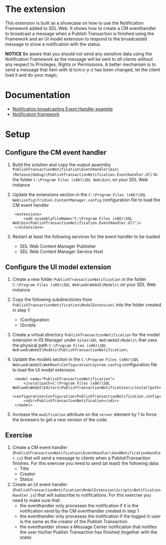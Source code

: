 # The extension
This extension is built as a showcase on how to use the Notification Framework added to SDL Web.
It shows how to create a CM eventhandler to broadcast a message when a Publish Transaction is finished using the Framework and an UI model extension to respond to the broadcasted message to show a notification with the status.

**NOTICE**
Be aware that you should not send any sensitive data using the Notification Framework as the message will be sent to _all_ clients without any respect to Privileges, Rights or Permissions.
A better mechanism is to send a message that item with id tcm:x-y-z has been changed, let the client load it and do your magic.

# Documentation
* [Notification broadcasting Event Handler example](http://docs.sdl.com/LiveContent/content/en-US/SDL%20Web-v5/GUID-897A8CDD-4761-45AE-A716-F984F3472733)
* [Notification framework](http://docs.sdl.com/LiveContent/content/en-US/SDL%20Web-v5/GUID-0282D1DD-748A-49F1-B231-DB8DC89B6AC9)

# Setup
## Configure the CM event handler
1. Build the solution and copy the output assembly `PublishTransactionNotification\EventHandler\bin\(Release|Debug)\PublishTransactionNotification.EventHandler.dll` to 
 the folder `C:\Program Files (x86)\SDL Web\bin\` on your SDL Web instance
2. Update the extensions section in the `C:\Program Files (x86)\SDL Web\config\Tridion.ContentManager.config` configuration file to load the CM event handler

        <extensions>
            <add assemblyFileName="C:\Program Files (x86)\SDL Web\bin\PublishTransactionNotification.EventHandler.dll"/>
        </extensions>
3. Restart at least the following services for the event handler to be loaded
    * SDL Web Content Manager Publisher
    * SDL Web Content Manager Service Host

## Configure the UI model extension
1. Create a new folder `PublishTransactionNotification` in the folder `C:\Program Files (x86)\SDL Web\web\WebUI\Models\` on your SDL Web instance
2. Copy the following subdirectories from `PublishTransactionNotification\ModelExtension\` into the folder created in step 1:
    * \Configuration
    * \Scripts
3. Create a virtual directory `PublishTransactionNotification` for the model extension in IIS Manager under `Sites\SDL Web\WebUI\Models\` that uses the physical path `C:\Program Files (x86)\SDL Web\web\WebUI\Models\PublishTransactionNotification\`
4. Update the models section in the `C:\Program Files (x86)\SDL Web\web\WebUI\WebRoot\Configuration\System.config` configuration file to load the UI model extension

        <model name="PublishTransactionNotification">
            <installpath>C:\Program Files (x86)\SDL Web\web\WebUI\Editors\PublishTransactionNotification\</installpath>
            <configuration>Configuration\PublishTransactionNotification.config</configuration>
            <vdir>PublishTransactionNotification</vdir>
        </model>
5. Increase the `modification` attribute on the `server` element by 1 to force the browsers to get a new version of the code.

## Exercise
1. Create a CM event handler (`PublishTransactionNotification\EventHandler\SendNotificationHandler.cs`) that will send a message to clients when a PublishTransaction finishes. For this exercise you need to send (at least) the following data:
    * Title
    * Creator
    * Status   
2. Create an UI event handler (`PublishTransactionNotification\ModelExtension\Scripts\NotificationHandler.js`) that will subscribe to notifications. For this exercise you need to make sure that:
    * the eventhandler only processes the notification if it is the notification send by the CM eventhandler created in step 1
    * the eventhandler only processes the notification if the logged in user is the same as the creator of the Publish Transaction
    * the eventhanlder shows a Message Center notification that notifies the user his/her Publish Transaction has finished (together with the state)